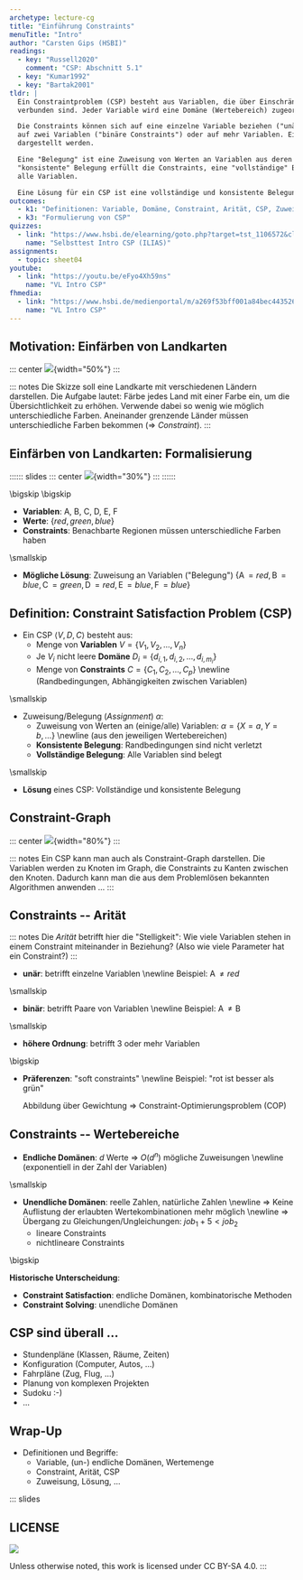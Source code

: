 ```yaml
---
archetype: lecture-cg
title: "Einführung Constraints"
menuTitle: "Intro"
author: "Carsten Gips (HSBI)"
readings:
  - key: "Russell2020"
    comment: "CSP: Abschnitt 5.1"
  - key: "Kumar1992"
  - key: "Bartak2001"
tldr: |
  Ein Constraintproblem (CSP) besteht aus Variablen, die über Einschränkungen ("Constraints")
  verbunden sind. Jeder Variable wird eine Domäne (Wertebereich) zugeordnet.

  Die Constraints können sich auf eine einzelne Variable beziehen ("unäre Constraints"),
  auf zwei Variablen ("binäre Constraints") oder auf mehr Variablen. Ein CSP kann als Graph
  dargestellt werden.

  Eine "Belegung" ist eine Zuweisung von Werten an Variablen aus deren Domäne. Eine
  "konsistente" Belegung erfüllt die Constraints, eine "vollständige" Belegung belegt
  alle Variablen.

  Eine Lösung für ein CSP ist eine vollständige und konsistente Belegung.
outcomes:
  - k1: "Definitionen: Variable, Domäne, Constraint, Arität, CSP, Zuweisung"
  - k3: "Formulierung von CSP"
quizzes:
  - link: "https://www.hsbi.de/elearning/goto.php?target=tst_1106572&client_id=FH-Bielefeld"
    name: "Selbsttest Intro CSP (ILIAS)"
assignments:
  - topic: sheet04
youtube:
  - link: "https://youtu.be/eFyo4Xh59ns"
    name: "VL Intro CSP"
fhmedia:
  - link: "https://www.hsbi.de/medienportal/m/a269f53bff001a84bec4435261543b846ccca4290f211cf1634f9007d1285513c8bae4f89a0225a489e1ffda6cac455e264e022c35f46e8ffe80b4ddcd86d137"
    name: "VL Intro CSP"
---
```



## Motivation: Einfärben von Landkarten

::: center
![](images/map.png){width="50%"}
:::

::: notes
Die Skizze soll eine Landkarte mit verschiedenen Ländern darstellen. Die Aufgabe
lautet: Färbe jedes Land mit einer Farbe ein, um die Übersichtlichkeit zu
erhöhen. Verwende dabei so wenig wie möglich unterschiedliche Farben. Aneinander
grenzende Länder müssen unterschiedliche Farben bekommen (=> *Constraint*).
:::


## Einfärben von Landkarten: Formalisierung

:::::: slides
::: center
![](images/map_numbered.png){width="30%"}
:::
::::::

\bigskip
\bigskip

*   **Variablen**: A, B, C, D, E, F
*   **Werte**: $\lbrace red, green, blue \rbrace$
*   **Constraints**: Benachbarte Regionen müssen unterschiedliche Farben haben

\smallskip

*   **Mögliche Lösung**: Zuweisung an Variablen ("Belegung")
    $\lbrace \operatorname{A} = red, \operatorname{B} = blue, \operatorname{C} = green,
    \operatorname{D} = red, \operatorname{E} = blue, \operatorname{F} = blue \rbrace$


## Definition: Constraint Satisfaction Problem (CSP)

*   Ein CSP $\langle V, D, C \rangle$ besteht aus:
    *   Menge von **Variablen** $V = \lbrace V_1, V_2, \ldots, V_n \rbrace$
    *   Je $V_i$ nicht leere **Domäne** $D_i = \lbrace d_{i,1}, d_{i,2}, \ldots, d_{i,m_i} \rbrace$
    *   Menge von **Constraints** $C = \lbrace C_1, C_2, \ldots, C_p \rbrace$ \newline
        (Randbedingungen, Abhängigkeiten zwischen Variablen)

\smallskip

*   Zuweisung/Belegung (*Assignment*) $\alpha$:
    *   Zuweisung von Werten an (einige/alle) Variablen:
        $\alpha = \lbrace X=a, Y=b, \ldots \rbrace$ \newline
        (aus den jeweiligen Wertebereichen)
    *   **Konsistente Belegung**: Randbedingungen sind nicht verletzt
    *   **Vollständige Belegung**: Alle Variablen sind belegt

\smallskip

*   **Lösung** eines CSP: Vollständige und konsistente Belegung


## Constraint-Graph

::: center
![](images/map_graph.png){width="80%"}
:::

::: notes
Ein CSP kann man auch als Constraint-Graph darstellen. Die Variablen werden zu Knoten im
Graph, die Constraints zu Kanten zwischen den Knoten. Dadurch kann man die aus dem Problemlösen
bekannten Algorithmen anwenden ...
:::


## Constraints -- Arität

::: notes
Die *Arität* betrifft hier die "Stelligkeit": Wie viele Variablen stehen in
einem Constraint miteinander in Beziehung? (Also wie viele Parameter hat
ein Constraint?)
:::

*   **unär**: betrifft einzelne Variablen \newline
    Beispiel: $\operatorname{A} \neq red$

\smallskip

*   **binär**: betrifft Paare von Variablen \newline
    Beispiel: $\operatorname{A} \neq \operatorname{B}$

\smallskip

*   **höhere Ordnung**: betrifft 3 oder mehr Variablen

\bigskip

*   **Präferenzen**: "soft constraints" \newline
    Beispiel: "rot ist besser als grün"

    Abbildung über Gewichtung => Constraint-Optimierungsproblem (COP)


## Constraints -- Wertebereiche

*   **Endliche Domänen**: $d$ Werte => $O(d^n)$ mögliche Zuweisungen \newline
    (exponentiell in der Zahl der Variablen)

\smallskip

*   **Unendliche Domänen**: reelle Zahlen, natürliche Zahlen \newline
    => Keine Auflistung der erlaubten Wertekombinationen mehr möglich \newline
    => Übergang zu Gleichungen/Ungleichungen: $job_1+5<job_2$
    *   lineare Constraints
    *   nichtlineare Constraints

\bigskip

**Historische Unterscheidung**:
*   **Constraint Satisfaction**: endliche Domänen, kombinatorische Methoden
*   **Constraint Solving**: unendliche Domänen


## CSP sind überall ...

*   Stundenpläne (Klassen, Räume, Zeiten)
*   Konfiguration (Computer, Autos, ...)
*   Fahrpläne (Zug, Flug, ...)
*   Planung von komplexen Projekten
*   Sudoku :-)
*   ...


## Wrap-Up

*   Definitionen und Begriffe:
    *   Variable, (un-) endliche Domänen, Wertemenge
    *   Constraint, Arität, CSP
    *   Zuweisung, Lösung, ...







<!-- DO NOT REMOVE - THIS IS A LAST SLIDE TO INDICATE THE LICENSE AND POSSIBLE EXCEPTIONS (IMAGES, ...). -->
::: slides
## LICENSE
![](https://licensebuttons.net/l/by-sa/4.0/88x31.png)

Unless otherwise noted, this work is licensed under CC BY-SA 4.0.
:::
